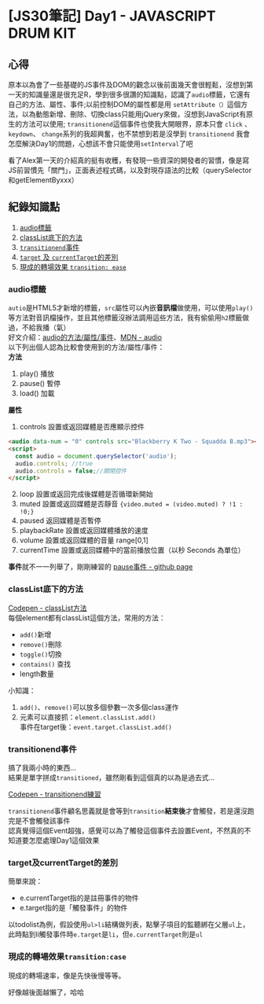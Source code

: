 # [JS30筆記] Day1 -  JAVASCRIPT DRUM KIT
## 心得
原本以為會了一些基礎的JS事件及DOM的觀念以後前面幾天會很輕鬆，沒想到第一天的知識量還是很充足R，學到很多很讚的知識點，認識了`audio`標籤，它還有自己的方法、屬性、事件;以前控制DOM的屬性都是用 `setAttribute（）`這個方法，以為動態新增、刪除、切換class只能用jQuery來做，沒想到JavaScript有原生的方法可以使用; `transitionend`這個事件也使我大開眼界，原本只會 `click` 、`keydown`、 `change`系列的我超興奮，也不禁想到若是沒學到 `transitionend` 我會怎麼解決Day1的問題，心想該不會只能使用`setInterval`了吧

看了Alex第一天的介紹真的挺有收穫，有發現一些資深的開發者的習慣，像是寫JS前習慣先「關門」，正面表述程式碼，以及對現存語法的比較（querySelector和getElementByxxx）
## 紀錄知識點

1. [audio標籤](#audio標籤)
2. [classList底下的方法](#classList底下的方法)
3. [`transitionend`事件](#transitionend事件)
4. [`target` 及 `currentTarget`的差別](#target及currentTarget的差別)
5. [現成的轉場效果 `transition: ease`](#現成的轉場效果`transition:case`)

### audio標籤
`autio`是HTML5才新增的標籤，`src`屬性可以內嵌**音訊檔**做使用，可以使用`play()`等方法對音訊檔操作，並且其他標籤沒辦法調用這些方法，我有偷偷用`h2`標籤做過，不給我播（氣）<br>
好文介紹：[audio的方法/屬性/事件](http://www.eion.com.tw/Blogger/?Pid=1038)、[MDN - audio](https://developer.mozilla.org/zh-CN/docs/Web/HTML/Element/audio) <br>
以下列出個人認為比較會使用到的方法/屬性/事件：<br>
**方法** <br>
1. play() 播放
2. pause() 暫停
3. load() 加載

**屬性**
1. controls 設置或返回媒體是否應顯示控件
```html
<audio data-num = "0" controls src="Blackberry K Two - Squadda B.mp3"></audio>
<script>
  const audio = document.querySelector('audio');
  audio.controls; //true
  audio.controls = false;//關閉控件
</script>
```
2. loop 設置或返回完成後媒體是否循環新開始
3. muted 設置或返回媒體是否靜音 `{video.muted = (video.muted) ? !1 : !0;}`
4. paused 返回媒體是否暫停
5. playbackRate 設置或返回媒體播放的速度
6. volume 設置或返回媒體的音量 range[0,1]
7. currentTime 設置或返回媒體中的當前播放位置（以秒 Seconds 為單位） <br>

**事件**就不一一列舉了，剛剛練習的 [pause事件 - github page](https://loking23.github.io/JavaScript30/01%20-%20JavaScript%20Drum%20Kit/%E6%B8%AC%E8%A9%A6audio%E7%9A%84function/audio.html)

### classList底下的方法
[Codepen - classList方法](https://codepen.io/loking23/pen/BaZEYeG) <br>
每個element都有classList這個方法，常用的方法：
- `add()`新增
- `remove()`刪除
- `toggle()`切換
- `contains()` 查找
- length數量

小知識：
1. `add()`、`remove()`可以放多個參數一次多個class運作
2. 元素可以直接抓：`element.classList.add()` <br>
事件在target後：`event.target.classList.add()`

### transitionend事件
搞了我兩小時的東西... <br>
結果是單字拼成`transitioned`，雖然剛看到這個真的以為是過去式...

[Codepen - transitionend練習](https://codepen.io/loking23/pen/qBjwNeQ)

`transitionend`事件顧名思義就是會等到`transition`**結束後**才會觸發，若是還沒跑完是不會觸發該事件 <br>
認真覺得這個Event超強，感覺可以為了觸發這個事件去設置Event，不然真的不知道要怎麼處理Day1這個效果
### target及currentTarget的差別
簡單來說：
- e.currentTarget指的是註冊事件的物件
- e.target指的是「觸發事件」的物件

以todolist為例，假設使用`ul>li`結構做列表，點擊子項目的監聽綁在父層`ul`上，此時點到li觸發事件時`e.target`是`li`，但`e.currentTarget`則是`ul`

### 現成的轉場效果`transition:case`
現成的轉場速率，像是先快後慢等等。

好像越後面越懶了，哈哈